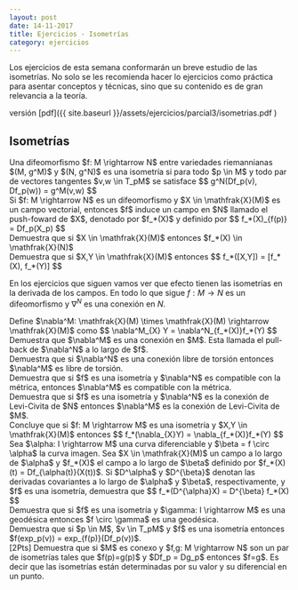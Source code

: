 ```yaml
---
layout: post
date: 14-11-2017
title: Ejercicios - Isometrías
category: ejercicios
---
```


Los ejercicios de esta semana conformarán un breve estudio de las isometrías. No solo se les recomienda
hacer lo ejercicios como práctica para asentar conceptos y técnicas, sino que su contenido es de gran
relevancia a la teoría.

versión [pdf]({{ site.baseurl }}/assets/ejercicios/parcial3/isometrias.pdf )

## Isometrías

<div class='definicion'>
    Una difeomorfismo $f: M \rightarrow N$ entre variedades riemannianas $(M, g^M)$ y $(N, g^N)$ es una isometría si para todo $p \in M$ y todo par de vectores tangentes $v,w \in T_pM$ se satisface
    $$
        g^N(Df_p(v), Df_p(w)) = g^M(v,w)
    $$
</div> 

<div class='definicion'>
    Si $f: M \rightarrow N$ es un difeomorfismo y $X \in \mathfrak{X}(M)$ es un campo vectorial, entonces $f$ induce un campo en $N$
    llamado el push-foward de $X$, denotado por $f_*(X)$ y definido por
    $$
        f_*(X)_{f(p)} = Df_p(X_p)
    $$
</div> 

<div class='ejercicio'>
    Demuestra que si $X \in \mathfrak{X}(M)$ entonces $f_*(X) \in \mathfrak{X}(N)$
</div>


<div class='ejercicio'>
    Demuestra que si $X,Y \in \mathfrak{X}(M)$ entonces
    $$
        f_*([X,Y]) = [f_*(X), f_*(Y)]
    $$
</div>

En los ejercicios que siguen vamos ver que efecto tienen las isometrías en la derivada de los campos. En todo lo que sigue $f: M \rightarrow N$ es un difeomorfismo y $\nabla^N$ es una conexión en $N$.

<div class='ejercicio'>
    Define $\nabla^M: \mathfrak{X}(M) \times \mathfrak{X}(M) \rightarrow \mathfrak{X}(M)$ como
    $$
        \nabla^M_{X} Y = \nabla^N_{f_*(X)}f_*(Y)
    $$
    Demuestra que $\nabla^M$ es una conexión en $M$. Esta llamada el pull-back de $\nabla^N$ a lo largo de $f$.
</div>

<div class='ejercicio'>
    Demuestra que si $\nabla^N$ es una conexión libre de torsión entonces $\nabla^M$ es libre de torsión.
</div>

<div class='ejercicio'>
    Demuestra que si $f$ es una isometría y $\nabla^N$ es compatible con la métrica, entonces $\nabla^M$ es compatible con la métrica.
</div>

<div class='ejercicio'>
    Demuestra que si $f$ es una isometría y $\nabla^N$ es la conexión de Levi-Civita de $N$ entonces $\nabla^M$ es la conexión de Levi-Civita de $M$.
</div>

<div class='ejercicio'>
    Concluye que si $f: M \rightarrow M$ es una isometría y $X,Y \in \mathfrak{X}(M)$ entonces
    $$
        f_*(\nabla_{X}Y) = \nabla_{f_*(X)}f_*(Y)
    $$
</div>

<div class='ejercicio'>
    Sea $\alpha: I \rightarrow M$ una curva diferenciable y $\beta = f \circ \alpha$ la curva imagen. Sea $X \in \mathfrak{X}(M)$ un campo
    a lo largo de $\alpha$ y $f_*(X)$ el campo a lo largo de $\beta$ definido por $f_*(X)(t) = Df_{\alpha(t)}(X(t))$. Si $D^\alpha$ y $D^{\beta}$ denotan las derivadas covariantes a lo largo de $\alpha$ y $\beta$, respectivamente, y $f$ es una isometría, demuestra que
    $$
        f_*(D^{\alpha}X) = D^{\beta} f_*(X)
    $$
</div>

<div class='ejercicio'>
    Demuestra que si $f$ es una isometría y $\gamma: I \rightarrow M$ es una geodésica entonces $f \circ \gamma$ es una geodésica.
</div>

<div class='ejercicio'>
    Demuestra que si $p \in M$, $v \in T_pM$ y $f$ es una isometría entonces $f(exp_p(v)) = exp_{f(p)}(Df_p(v))$.
</div>

<div class='ejercicio'>[2Pts]
    Demuestra que si $M$ es conexo y $f,g: M \rightarrow N$ son un par de isometrías tales que $f(p)=g(p)$ y $Df_p = Dg_p$ entonces
    $f=g$. Es decir que las isometrías están determinadas por su valor y su diferencial en un punto.
</div>